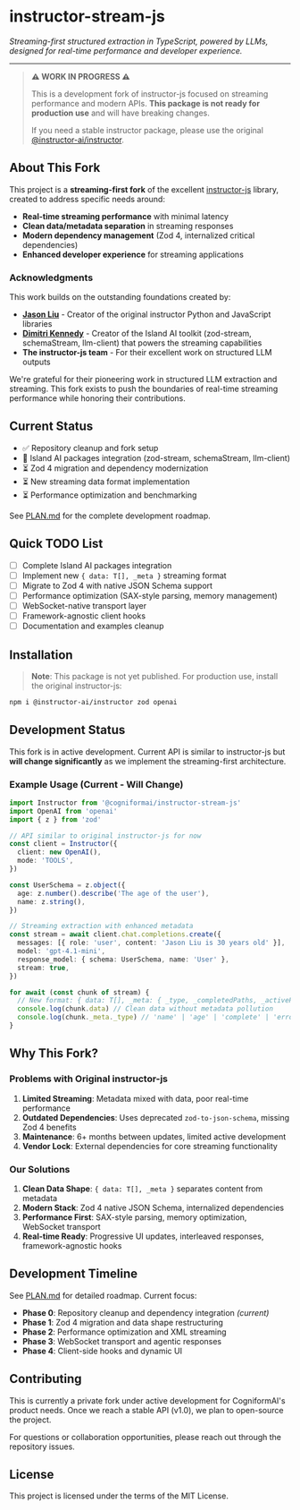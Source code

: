 # instructor-stream-js

_Streaming-first structured extraction in TypeScript, powered by LLMs, designed for real-time performance and developer experience._

---

> **⚠️ WORK IN PROGRESS ⚠️**
>
> This is a development fork of instructor-js focused on streaming performance and modern APIs. **This package is not ready for production use** and will have breaking changes.
>
> If you need a stable instructor package, please use the original [@instructor-ai/instructor](https://www.npmjs.com/package/@instructor-ai/instructor).

## About This Fork

This project is a **streaming-first fork** of the excellent [instructor-js](https://github.com/instructor-ai/instructor-js) library, created to address specific needs around:

- **Real-time streaming performance** with minimal latency
- **Clean data/metadata separation** in streaming responses
- **Modern dependency management** (Zod 4, internalized critical dependencies)
- **Enhanced developer experience** for streaming applications

### Acknowledgments

This work builds on the outstanding foundations created by:

- **[Jason Liu](https://github.com/jxnl)** - Creator of the original instructor Python and JavaScript libraries
- **[Dimitri Kennedy](https://github.com/dimitrikennedy)** - Creator of the Island AI toolkit (zod-stream, schemaStream, llm-client) that powers the streaming capabilities
- **The instructor-js team** - For their excellent work on structured LLM outputs

We're grateful for their pioneering work in structured LLM extraction and streaming. This fork exists to push the boundaries of real-time streaming performance while honoring their contributions.

## Current Status

- ✅ Repository cleanup and fork setup
- 🔄 Island AI packages integration (zod-stream, schemaStream, llm-client)
- ⏳ Zod 4 migration and dependency modernization
- ⏳ New streaming data format implementation
- ⏳ Performance optimization and benchmarking

See [PLAN.md](docs/roadmap/PLAN.md) for the complete development roadmap.

## Quick TODO List

- [ ] Complete Island AI packages integration
- [ ] Implement new `{ data: T[], _meta }` streaming format
- [ ] Migrate to Zod 4 with native JSON Schema support
- [ ] Performance optimization (SAX-style parsing, memory management)
- [ ] WebSocket-native transport layer
- [ ] Framework-agnostic client hooks
- [ ] Documentation and examples cleanup

## Installation

> **Note**: This package is not yet published. For production use, install the original instructor-js:

```bash
npm i @instructor-ai/instructor zod openai
```

## Development Status

This fork is in active development. Current API is similar to instructor-js but **will change significantly** as we implement the streaming-first architecture.

### Example Usage (Current - Will Change)

```typescript
import Instructor from '@cogniformai/instructor-stream-js'
import OpenAI from 'openai'
import { z } from 'zod'

// API similar to original instructor-js for now
const client = Instructor({
  client: new OpenAI(),
  mode: 'TOOLS',
})

const UserSchema = z.object({
  age: z.number().describe('The age of the user'),
  name: z.string(),
})

// Streaming extraction with enhanced metadata
const stream = await client.chat.completions.create({
  messages: [{ role: 'user', content: 'Jason Liu is 30 years old' }],
  model: 'gpt-4.1-mini',
  response_model: { schema: UserSchema, name: 'User' },
  stream: true,
})

for await (const chunk of stream) {
  // New format: { data: T[], _meta: { _type, _completedPaths, _activePath } }
  console.log(chunk.data) // Clean data without metadata pollution
  console.log(chunk._meta._type) // 'name' | 'age' | 'complete' | 'error'
}
```

## Why This Fork?

### Problems with Original instructor-js

1. **Limited Streaming**: Metadata mixed with data, poor real-time performance
2. **Outdated Dependencies**: Uses deprecated `zod-to-json-schema`, missing Zod 4 benefits
3. **Maintenance**: 6+ months between updates, limited active development
4. **Vendor Lock**: External dependencies for core streaming functionality

### Our Solutions

1. **Clean Data Shape**: `{ data: T[], _meta }` separates content from metadata
2. **Modern Stack**: Zod 4 native JSON Schema, internalized dependencies
3. **Performance First**: SAX-style parsing, memory optimization, WebSocket transport
4. **Real-time Ready**: Progressive UI updates, interleaved responses, framework-agnostic hooks

## Development Timeline

See [PLAN.md](docs/roadmap/PLAN.md) for detailed roadmap. Current focus:

- **Phase 0**: Repository cleanup and dependency integration _(current)_
- **Phase 1**: Zod 4 migration and data shape restructuring
- **Phase 2**: Performance optimization and XML streaming
- **Phase 3**: WebSocket transport and agentic responses
- **Phase 4**: Client-side hooks and dynamic UI

## Contributing

This is currently a private fork under active development for CogniformAI's product needs. Once we reach a stable API (v1.0), we plan to open-source the project.

For questions or collaboration opportunities, please reach out through the repository issues.

## License

This project is licensed under the terms of the MIT License.
